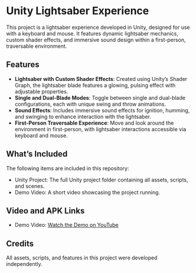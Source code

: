 # Unity Lightsaber Experience

This project is a lightsaber experience developed in Unity, designed for use with a keyboard and mouse. It features dynamic lightsaber mechanics, custom shader effects, and immersive sound design within a first-person, traversable environment.

## Features
- **Lightsaber with Custom Shader Effects**: Created using Unity’s Shader Graph, the lightsaber blade features a glowing, pulsing effect with adjustable properties.
- **Single and Dual-Blade Modes**: Toggle between single and dual-blade configurations, each with unique swing and throw animations.
- **Sound Effects**: Includes immersive sound effects for ignition, humming, and swinging to enhance interaction with the lightsaber.
- **First-Person Traversable Experience**: Move and look around the environment in first-person, with lightsaber interactions accessible via keyboard and mouse.

## What’s Included
The following items are included in this repository:
- Unity Project: The full Unity project folder containing all assets, scripts, and scenes.
- Demo Video: A short video showcasing the project running.

## Video and APK Links
- Demo Video: [Watch the Demo on YouTube](https://www.youtube.com/watch?v=pHlniaVV09k)

## Credits
All assets, scripts, and features in this project were developed independently.
